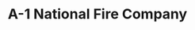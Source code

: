 ---
title: "A-1 National Fire Company"
url: /las-vegas/a-1-national-fire-company/
shop: hardware
---